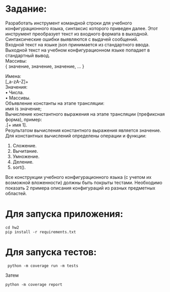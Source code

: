 # Задание:  
Разработать инструмент командной строки для учебного конфигурационного
языка, синтаксис которого приведен далее. Этот инструмент преобразует текст из
входного формата в выходной. Синтаксические ошибки выявляются с выдачей
сообщений.  
Входной текст на языке json принимается из стандартного ввода. Выходной
текст на учебном конфигурационном языке попадает в стандартный вывод.  
Массивы:  
{ значение, значение, значение, ... }

Имена:  
[_a-zA-Z]+  
Значения:  
• Числа.  
• Массивы.  
Объявление константы на этапе трансляции:  
имя is значение;  
Вычисление константного выражения на этапе трансляции (префиксная
форма), пример:  
.[+ имя 1].  
Результатом вычисления константного выражения является значение.  
Для константных вычислений определены операции и функции:
1. Сложение.
2. Вычитание.
3. Умножение.
4. Деление.
5. sort().

Все конструкции учебного конфигурационного языка (с учетом их
возможной вложенности) должны быть покрыты тестами. Необходимо показать 2
примера описания конфигураций из разных предметных областей.

# Для запуска приложения:

```commandline
cd hw2
pip install -r requirements.txt
```

# Для запуска тестов:

```commandline
 python -m coverage run -m tests
```

Затем

```commandline
python -m coverage report
```